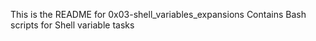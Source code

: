 This is the README for 0x03-shell_variables_expansions
Contains Bash scripts for Shell variable tasks
